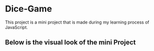 # Dice-Game
This project is a mini project that is made during my learning process of JavaScript.

## Below is the visual look of the mini Project
